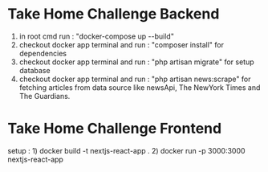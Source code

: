 # Take Home Challenge Backend

1) in root cmd run : "docker-compose up --build"
2) checkout docker app terminal and run : "composer install" for dependencies
3) checkout docker app terminal and run : "php artisan migrate" for setup database
4) checkout docker app terminal and run : "php artisan news:scrape" for fetching articles from data source like newsApi, The NewYork Times and The Guardians.

# Take Home Challenge Frontend

setup : 1) docker build -t nextjs-react-app .
        2) docker run -p 3000:3000 nextjs-react-app